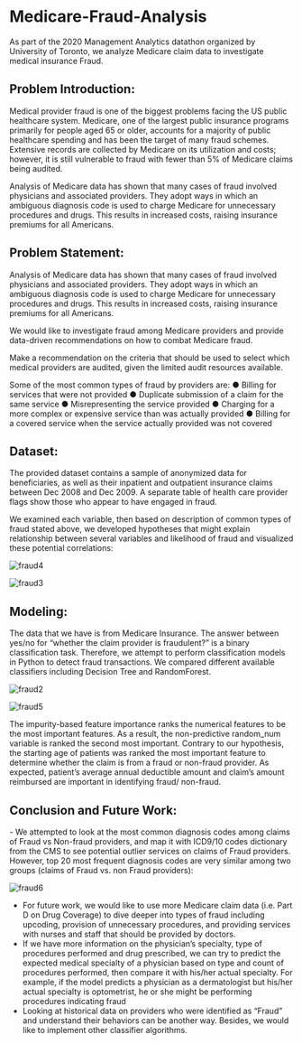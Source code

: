 # Medicare-Fraud-Analysis

As part of the 2020 Management Analytics datathon organized by University of Toronto, we analyze Medicare claim data to investigate medical insurance Fraud.

<h2> Problem Introduction: </h2>
Medical provider fraud is one of the biggest problems facing the US public healthcare system.
Medicare, one of the largest public insurance programs primarily for people aged 65 or older, accounts for a majority of public healthcare spending and has been the target of many fraud schemes. Extensive records are collected by Medicare on its utilization and costs; however, it is still vulnerable to fraud with fewer than 5% of Medicare claims being audited.<br />

Analysis of Medicare data has shown that many cases of fraud involved physicians and associated providers. They adopt ways in which an ambiguous diagnosis code is used to charge Medicare for unnecessary procedures and drugs. This results in increased costs, raising insurance premiums for all Americans.<br />

<h2> Problem Statement: </h2>
Analysis of Medicare data has shown that many cases of fraud involved physicians and associated providers. They adopt ways in which an ambiguous diagnosis code is used to charge Medicare for unnecessary procedures and drugs. This results in increased costs, raising insurance premiums for all Americans.

We would like to investigate fraud among Medicare providers and provide data-driven recommendations on how to combat Medicare fraud.

Make a recommendation on the criteria that should be used to select which medical providers are audited, given the limited audit resources available.

Some of the most common types of fraud by providers are:
● Billing for services that were not provided
● Duplicate submission of a claim for the same service
● Misrepresenting the service provided
● Charging for a more complex or expensive service than was actually provided
● Billing for a covered service when the service actually provided was not covered

<h2> Dataset: </h2>
The provided dataset contains a sample of anonymized data for beneficiaries, as well as their inpatient and outpatient insurance claims between Dec 2008 and Dec 2009. A separate table of health care provider flags show those who appear to have engaged in fraud.

We examined each variable, then based on description of common types of fraud stated above, we developed hypotheses that might explain relationship between several variables and likelihood of fraud and visualized these potential correlations:

![fraud4](https://user-images.githubusercontent.com/87089936/143789164-ce5044c0-d6a6-4516-97f6-c51ed3ac0062.png)

![fraud3](https://user-images.githubusercontent.com/87089936/143789163-72803a4d-ae72-4f25-8a31-ff76711b4f1f.png)
<h2>Modeling:</h2>

The data that we have is from Medicare Insurance. The answer between yes/no for “whether the claim provider is fraudulent?” is a binary classification task. Therefore, we attempt to perform classification models in Python to detect fraud transactions. We compared different available classifiers including Decision Tree and RandomForest.
<PIC OF MODEL RESULTS>

![fraud2](https://user-images.githubusercontent.com/87089936/143789230-6842c75e-3496-4812-8729-a0b9efc3f7ec.png)

![fraud5](https://user-images.githubusercontent.com/87089936/143789165-51243e50-0cd3-429a-908f-1f9dc3773d8b.png)

The impurity-based feature importance ranks the numerical features to be the most important features. As a result, the non-predictive random_num variable is ranked the second most important. Contrary to our hypothesis, the starting age of patients was ranked the most important feature to determine whether the claim is from a fraud or non-fraud provider. As expected, patient’s average annual deductible amount and claim’s amount reimbursed are important in identifying fraud/ non-fraud.

 <h2>Conclusion and Future Work:</h2>
- We attempted to look at the most common diagnosis codes among claims of Fraud vs Non-fraud providers, and map it with ICD9/10 codes dictionary from the CMS to see potential outlier services on claims of Fraud providers. However, top 20 most frequent diagnosis codes are very similar among two groups (claims of Fraud vs. non Fraud providers):
 
![fraud6](https://user-images.githubusercontent.com/87089936/143789231-8498a92d-cd82-4ec4-9fc3-0be8f53f9538.PNG)

- For future work, we would like to use more Medicare claim data (i.e. Part D on Drug Coverage) to dive deeper into types of fraud including upcoding, provision of unnecessary procedures, and providing services with nurses and staff that should be provided by doctors. 
- If we have more information on the physician’s specialty, type of procedures performed and drug prescribed, we can try to predict the expected medical specialty of a physician based on type and count of procedures performed, then compare it with his/her actual specialty. For example, if the model predicts a physician as a dermatologist but his/her actual specialty is optometrist, he or she might be performing procedures indicating fraud
- Looking at historical data on providers who were identified as “Fraud” and understand their behaviors can be another way. Besides, we would like to implement other classifier algorithms.
